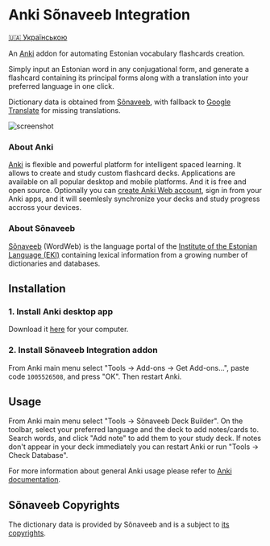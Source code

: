 # Anki Sõnaveeb Integration

[🇺🇦 Українською](README_UK.md)

An [Anki](https://apps.ankiweb.net/) addon for automating Estonian vocabulary flashcards creation.

Simply input an Estonian word in any conjugational form, and generate a flashcard containing its principal forms along with a translation into your preferred language in one click.

Dictionary data is obtained from [Sõnaveeb](https://sonaveeb.ee/), with fallback to [Google Translate](https://translate.google.com) for missing translations.

![screenshot](https://github.com/azymohliad/anki-sonaveeb/assets/4020369/7d7d4fdc-f6a1-4891-814e-58903cbf08c0)

### About Anki

[Anki](https://apps.ankiweb.net/) is flexible and powerful platform for intelligent spaced learning. It allows to create and study custom flashcard decks. Applications are available on all popular desktop and mobile platforms. And it is free and open source. Optionally you can [create Anki Web account](https://ankiweb.net/account/signup), sign in from your Anki apps, and it will seemlesly synchronize your decks and study progress accross your devices.

### About Sõnaveeb

[Sõnaveeb](https://sonaveeb.ee/) (WordWeb) is the language portal of the [Institute of the Estonian Language (EKI)](https://www.eki.ee/EN/) containing lexical information from a growing number of dictionaries and databases.


## Installation

### 1. Install Anki desktop app

Download it [here](https://apps.ankiweb.net/#download) for your computer.

### 2. Install Sõnaveeb Integration addon

From Anki main menu select "Tools -> Add-ons -> Get Add-ons...", paste code `1005526508`, and press "OK". Then restart Anki.


## Usage

From Anki main menu select "Tools -> Sõnaveeb Deck Builder". On the toolbar, select your preferred language and the deck to add notes/cards to. Search words, and click "Add note" to add them to your study deck. If notes don't appear in your deck immediately you can restart Anki or run "Tools -> Check Database".

For more information about general Anki usage please refer to [Anki documentation](https://docs.ankiweb.net/).

## Sõnaveeb Copyrights

The dictionary data is provided by Sõnaveeb and is a subject to [its copyrights](https://sonaveeb.ee/about#autor).
